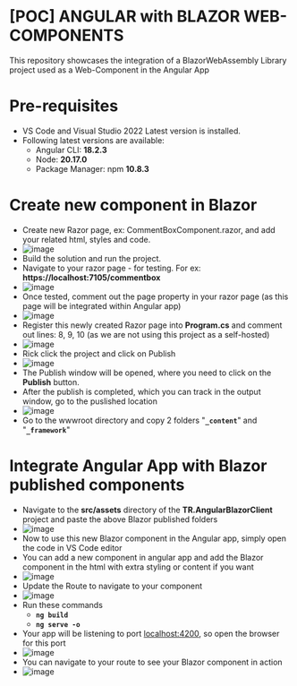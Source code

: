 # [POC] ANGULAR with BLAZOR WEB-COMPONENTS
This repository showcases the integration of a BlazorWebAssembly Library project used as a Web-Component in the Angular App

# Pre-requisites
* VS Code and Visual Studio 2022 Latest version is installed.
* Following latest versions are available:
  * Angular CLI: **18.2.3**
  * Node: **20.17.0**
  * Package Manager: npm **10.8.3**

# Create new component in Blazor
* Create new Razor page, ex: CommentBoxComponent.razor, and add your related html, styles and code.
* ![image](https://github.com/user-attachments/assets/f56b4bb2-3a72-4a12-a9da-1a108ec3fdca)
* Build the solution and run the project.
* Navigate to your razor page - for testing. For ex: **https://localhost:7105/commentbox**
* ![image](https://github.com/user-attachments/assets/3de2777b-7ef5-4a6f-b5f3-f1869b630bcf)
* Once tested, comment out the page property in your razor page (as this page will be integrated within Angular app)
* ![image](https://github.com/user-attachments/assets/46b35099-ce95-4593-a983-c14b77cb06a9)
* Register this newly created Razor page into **Program.cs** and comment out lines: 8, 9, 10 (as we are not using this project as a self-hosted)
* ![image](https://github.com/user-attachments/assets/c400e401-fb56-41a9-8551-018452763ae1)
* Rick click the project and click on Publish
* ![image](https://github.com/user-attachments/assets/5cea82ae-2376-40f4-89de-e6bb472586c7)
* The Publish window will be opened, where you need to click on the **Publish** button.
* After the publish is completed, which you can track in the output window, go to the puslished location
* ![image](https://github.com/user-attachments/assets/55f4b75b-051d-45ec-a336-f9aef987547e)
* Go to the wwwroot directory and copy 2 folders "**<code>_content</code>**" and "**<code>_framework</code>**"

# Integrate Angular App with Blazor published components
* Navigate to the **src/assets** directory of the **TR.AngularBlazorClient** project and paste the above Blazor published folders
* ![image](https://github.com/user-attachments/assets/ac5544fa-ca64-4860-a770-cab51906addd)
* Now to use this new Blazor component in the Angular app, simply open the code in VS Code editor
* You can add a new component in angular app and add the Blazor component in the html with extra styling or content if you want
* ![image](https://github.com/user-attachments/assets/2ff9c0c7-b60b-48cc-8194-c5d852f4b70b)
* Update the Route to navigate to your component
* ![image](https://github.com/user-attachments/assets/39aa6b66-af1d-4f2c-8d60-f630c99230bd)
* Run these commands
  * **<code>ng build</code>**
  * **<code>ng serve -o</code>**
* Your app will be listening to port [localhost:4200](http://localhost:4200/), so open the browser for this port
* ![image](https://github.com/user-attachments/assets/3d124759-943b-4706-82e8-a544c03515a2)
* You can navigate to your route to see your Blazor component in action
* ![image](https://github.com/user-attachments/assets/5171a0f7-b797-43a8-a471-de087a270974)

